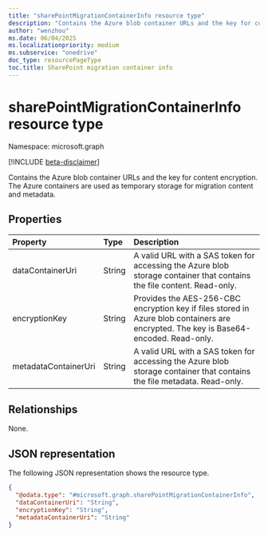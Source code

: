 ```yaml
---
title: "sharePointMigrationContainerInfo resource type"
description: "Contains the Azure blob container URLs and the key for content encryption."
author: "wenzhou"
ms.date: 06/04/2025
ms.localizationpriority: medium
ms.subservice: "onedrive"
doc_type: resourcePageType
toc.title: SharePoint migration container info
---
```


# sharePointMigrationContainerInfo resource type

Namespace: microsoft.graph

[!INCLUDE [beta-disclaimer](../../includes/beta-disclaimer.md)]

Contains the Azure blob container URLs and the key for content encryption. The Azure containers are used as temporary storage for migration content and metadata.

## Properties
|Property|Type|Description|
|:---|:---|:---|
|dataContainerUri|String|A valid URL with a SAS token for accessing the Azure blob storage container that contains the file content. Read-only.|
|encryptionKey|String|Provides the AES-256-CBC encryption key if files stored in Azure blob containers are encrypted. The key is Base64-encoded. Read-only.|
|metadataContainerUri|String|A valid URL with a SAS token for accessing the Azure blob storage container that contains the file metadata. Read-only.|

## Relationships
None.

## JSON representation
The following JSON representation shows the resource type.
<!-- {
  "blockType": "resource",
  "@odata.type": "microsoft.graph.sharePointMigrationContainerInfo"
}
-->
``` json
{
  "@odata.type": "#microsoft.graph.sharePointMigrationContainerInfo",
  "dataContainerUri": "String",
  "encryptionKey": "String",
  "metadataContainerUri": "String"
}
```
